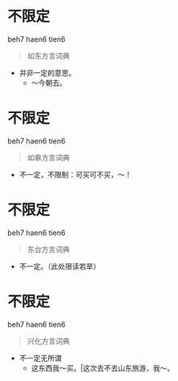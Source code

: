 # 不限定
beh7 haen6 tien6
> 如东方言词典
- 并非一定的意思。
  - ～今朝去。

# 不限定
beh7 haen6 tien6
> 如皋方言词典
- 不一定，不限制：可买可不买，～！

# 不限定
beh7 haen6 tien6
> 东台方言词典
- 不一定。（此处限读若旱）

# 不限定
beh7 haen6 tien6
> 兴化方言词典
- 不一定无所谓
  - 这东西我～买。|这次去不去山东旅游，我～。
